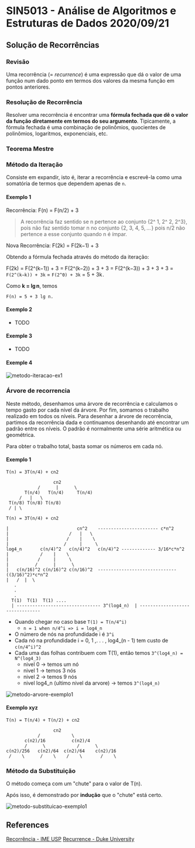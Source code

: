 # SIN5013 - Análise de Algoritmos e Estruturas de Dados 2020/09/21

## Solução de Recorrências

### Revisão
Uma recorrência (= _recurrence_) é uma expressão que dá o valor de uma função num dado ponto em termos dos valores da mesma função em pontos anteriores.

### Resolução de Recorrência
Resolver uma recorrência é encontrar uma **fórmula fechada que dê o valor da função diretamente em termos do seu argumento**. Tipicamente, a fórmula fechada é uma combinação de polinômios, quocientes de polinômios, logaritmos, exponenciais, etc.

### Teorema Mestre

### Método da Iteração
Consiste em expandir, isto é, iterar a recorrência e escrevê-la como uma somatória de termos que dependem apenas de `n`.

#### Exemplo 1
Recorrência: F(n) = F(n/2) + 3

> A recorrência faz sentido se n pertence ao conjunto {2^ 1, 2^ 2, 2^3}, pois não faz sentido tomar n no conjunto {2, 3, 4, 5, … } pois n/2 não pertence a esse conjunto quando n é ímpar.

Nova Recorrência: F(2k) = F(2k−1) + 3

Obtendo a fórmula fechada através do método da iteração:

F(2k)	=	F(2^(k−1)) + 3
 	=	F(2^(k−2)) + 3 + 3
 	=	F(2^(k−3)) + 3 + 3 + 3
 	=	`F(2^(k−k)) + 3k` =  	`F(2^0) + 3k`
 	=	5 + 3k .

Como **k = lg n**, temos
```
F(n) = 5 + 3 lg n.
```

#### Exemplo 2
- TODO

#### Exemple 3
- TODO

#### Exemple 4
![metodo-iteracao-ex1](metodo-iteracao-ex1.png)

### Árvore de recorrencia 
Neste método, desenhamos uma árvore de recorrência e calculamos o tempo gasto por cada nível da árvore. Por fim, somamos o trabalho realizado em todos os níveis. Para desenhar a árvore de recorrência, partimos da recorrência dada e continuamos desenhando até encontrar um padrão entre os níveis. O padrão é normalmente uma série aritmética ou geométrica.

Para obter o trabalho total, basta somar os números em cada nó.
#### Exemplo 1

```
T(n) = 3T(n/4) + cn2

                  cn2                              
            /      |      \      
       T(n/4)   T(n/4)     T(n/4)
     /   |   \            
 T(n/8) T(n/8) T(n/8)  
 / | \     
```

```
T(n) = 3T(n/4) + cn2

|		                   cn^2    ----------------------- c*n^2
|			            /   |   \       
|	    	           /    |    \                 
|	        	      /     |     \      
log4_n	     c(n/4)^2   c(n/4)^2   c(n/4)^2 ------------- 3/16*c*n^2
|		     /    |    \
|		    /     |     \
|		   /      |      \    
|	c(n/16)^2 c(n/16)^2 c(n/16)^2  ------------------------------ ((3/16)^2)*c*n^2
|	/  |  \     
   .
   .
   .   
  T(1)	T(1)  T(1) .... 
  | -------------------------------- 3^(log4_n)  | -------------------------------- 
```
- Quando chegar no caso base `T(1) = T(n/4^i)`
	- `n = 1 when n/4^i => i = log4_n`
-  O número de nós na profundidade i é `3^i`
- Cada nó na profundidade i = 0, 1 ,. . . , log4_(n - 1) tem custo de `c(n/4^i)^2`
- Cada uma das folhas contribuem com T(1), então temos `3^(log4_n) = N^(log4_3)`
	- nivel 0 -> temos um nó
	- nivel 1 -> temos 3 nós
	- nivel 2 -> temos 9 nós
	- nivel log4_n (ultimo nivel da arvore) -> temos `3^(log4_n)`

![metodo-arvore-exemplo1](metodo-arvore-exemplo1.png)

#### Exemplo xyz

```
T(n) = T(n/4) + T(n/2) + cn2

                  cn2
            /            \      
       c(n2)/16          c(n2)/4
       /      \            /      \
c(n2)/256   c(n2)/64  c(n2)/64    c(n2)/16
 /    \      /    \    /    \       /    \
```

### Método da Substituição
O método começa com um "chute" para o valor de T(n).

Após isso, é demonstrado por  **indução** que o "chute" está certo.

![metodo-substituicao-exemplo1](metodo-substituicao-exemplo1.png)

## References
[Recorrência - IME USP](https://www.ime.usp.br/~pf/analise_de_algoritmos/aulas/recurrence.html)
[Recurrence - Duke University](https://users.cs.duke.edu/~ola/ap/recurrence.html)

